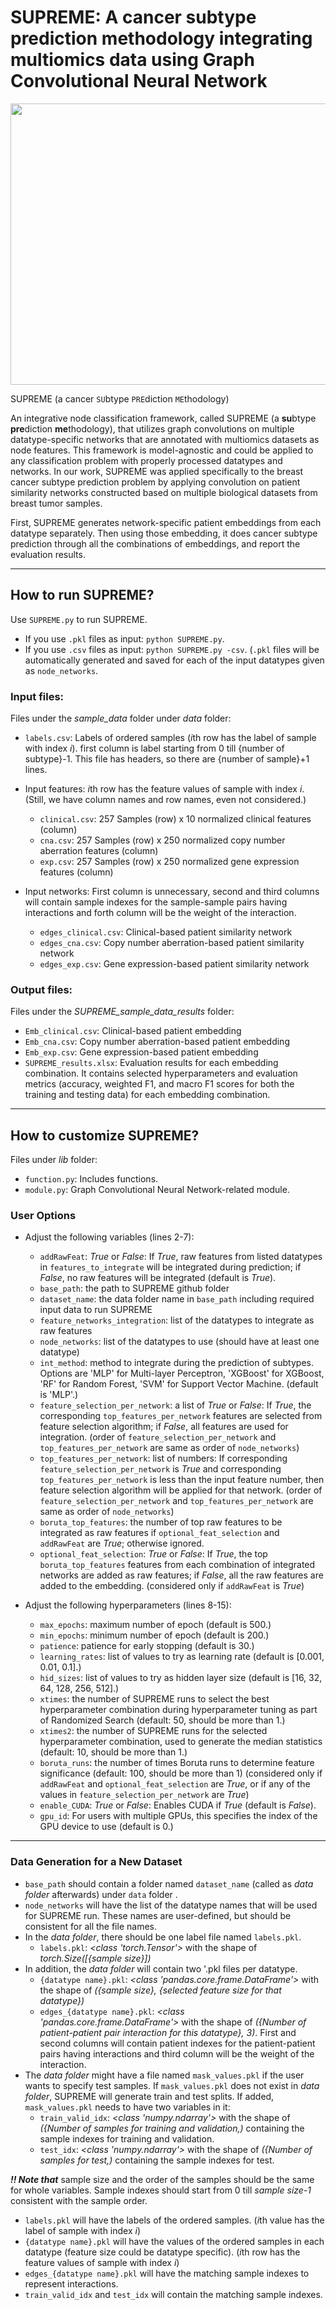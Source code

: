 # SUPREME: A cancer subtype prediction methodology integrating multiomics data using Graph Convolutional Neural Network

 <img src="https://ziynetnesibe.com/wp-content/uploads/2022/07/Figure1-2.png" width="800" height="450" />
 <!-- ![SUPREME pipeline]  -->
 
SUPREME (a cancer `SU`btype `PRE`diction `ME`thodology)

An integrative node classification framework, called SUPREME (a **su**btype **pre**diction **me**thodology), that utilizes graph convolutions on multiple datatype-specific networks that are annotated with multiomics datasets as node features. This framework is model-agnostic and could be applied to any classification problem with properly processed datatypes and networks. In our work, SUPREME was applied specifically to the breast cancer subtype prediction problem by applying convolution on patient similarity networks constructed based on multiple biological datasets from breast tumor samples.

First, SUPREME generates network-specific patient embeddings from each datatype separately. Then using those embedding, it does cancer subtype prediction through all the combinations of embeddings, and report the evaluation results.

---

## How to run SUPREME?

Use `SUPREME.py` to run SUPREME.
- If you use `.pkl` files as input: `python SUPREME.py`.
- If you use `.csv` files as input: `python SUPREME.py -csv`. (`.pkl` files will be automatically generated and saved for each of the input datatypes given as `node_networks`.

### Input files: 
Files under the *sample_data* folder under *data* folder: 
- `labels.csv`: Labels of ordered samples (*i*th row has the label of sample with index *i*). first column is label starting from 0 till {number of subtype}-1. This file has headers, so there are {number of sample}+1 lines. 
- Input features: *i*th row has the feature values of sample with index *i*. (Still, we have column names and row names, even not considered.)
  - `clinical.csv`: 257 Samples (row) x 10 normalized clinical features (column)
  - `cna.csv`: 257 Samples (row) x 250 normalized copy number aberration features (column)
  - `exp.csv`: 257 Samples (row) x 250 normalized gene expression features (column)

- Input networks: First column is unnecessary, second and third columns will contain sample indexes for the sample-sample pairs having interactions and forth column will be the weight of the interaction.
  - `edges_clinical.csv`: Clinical-based patient similarity network 
  - `edges_cna.csv`: Copy number aberration-based patient similarity network
  - `edges_exp.csv`: Gene expression-based patient similarity network

### Output files:
Files under the *SUPREME_sample_data_results* folder:
- `Emb_clinical.csv`: Clinical-based patient embedding
- `Emb_cna.csv`: Copy number aberration-based patient embedding
- `Emb_exp.csv`: Gene expression-based patient embedding
- `SUPREME_results.xlsx`: Evaluation results for each embedding combination. It contains selected hyperparameters and evaluation metrics (accuracy, weighted F1, and macro F1 scores for both the training and testing data) for each embedding combination.
---

## How to customize SUPREME?

Files under *lib* folder:
- `function.py`: Includes functions.
- `module.py`: Graph Convolutional Neural Network-related module.

### User Options

- Adjust the following variables (lines 2-7):
  - `addRawFeat`: *True* or *False*: If *True*, raw features from listed datatypes in `features_to_integrate` will be integrated during prediction; if *False*, no raw features will be integrated (default is *True*). 
  - `base_path`: the path to SUPREME github folder
  - `dataset_name`: the data folder name in `base_path` including required input data to run SUPREME
  - `feature_networks_integration`: list of the datatypes to integrate as raw features
  - `node_networks`: list of the datatypes to use (should have at least one datatype)
  - `int_method`: method to integrate during the prediction of subtypes. Options are 'MLP' for Multi-layer Perceptron, 'XGBoost' for XGBoost, 'RF' for Random Forest, 'SVM' for Support Vector Machine. (default is 'MLP'.)
  - `feature_selection_per_network`: a list of *True* or *False*: If *True*, the corresponding `top_features_per_network` features are selected from feature selection algorithm; if *False*, all features are used for integration. (order of `feature_selection_per_network` and `top_features_per_network` are same as order of `node_networks`)
  - `top_features_per_network`: list of numbers: If corresponding `feature_selection_per_network` is *True* and corresponding `top_features_per_network` is less than the input feature number, then feature selection algorithm will be applied for that network. (order of `feature_selection_per_network` and `top_features_per_network` are same as order of `node_networks`)
  - `boruta_top_features`: the number of top raw features to be integrated as raw features if `optional_feat_selection` and `addRawFeat` are *True*; otherwise ignored.
  - `optional_feat_selection`: *True* or *False*: If *True*, the top `boruta_top_features` features from each combination of integrated networks are added as raw features; if *False*, all the raw features are added to the embedding. (considered only if `addRawFeat` is *True*)
  
- Adjust the following hyperparameters (lines 8-15):
  - `max_epochs`: maximum number of epoch (default is 500.)
  - `min_epochs`: minimum number of epoch (default is 200.)
  - `patience`: patience for early stopping (default is 30.)
  - `learning_rates`: list of values to try as learning rate (default is [0.001, 0.01, 0.1].)
  - `hid_sizes`: list of values to try as hidden layer size (default is [16, 32, 64, 128, 256, 512].)
  - `xtimes`: the number of SUPREME runs to select the best hyperparameter combination during hyperparameter tuning as part of Randomized Search (default: 50, should be more than 1.)
  - `xtimes2`: the number of SUPREME runs for the selected hyperparameter combination, used to generate the median statistics (default: 10, should be more than 1.) 
  - `boruta_runs`: the number of times Boruta runs to determine feature significance (default: 100, should be more than 1) (considered only if `addRawFeat` and `optional_feat_selection` are *True*, or if any of the values in `feature_selection_per_network` are *True*)
  - `enable_CUDA`: *True* or *False*: Enables CUDA if *True* (default is *False*).
  - `gpu_id`: For users with multiple GPUs, this specifies the index of the GPU device to use (default is 0.)

---

### Data Generation for a New Dataset
- `base_path` should contain a folder named `dataset_name` (called as *data folder* afterwards) under `data` folder . 
- `node_networks` will have the list of the datatype names that will be used for SUPREME run. These names are user-defined, but should be consistent for all the file names.
- In the *data folder*, there should be one label file named `labels.pkl`. 
  - `labels.pkl`: *<class 'torch.Tensor'>* with the shape of *torch.Size([{*sample size*}])*
- In addition, the *data folder* will contain two '.pkl files per datatype. 
  - `{datatype name}.pkl`: *<class 'pandas.core.frame.DataFrame'>* with the shape of *({sample size}, {selected feature size for that datatype})*
  - `edges_{datatype name}.pkl`: *<class 'pandas.core.frame.DataFrame'>* with the shape of *({Number of patient-patient pair interaction for this datatype}, 3)*. First and second columns will contain patient indexes for the patient-patient pairs having interactions and third column will be the weight of the interaction.
- The *data folder* might have a file named `mask_values.pkl` if the user wants to specify test samples. If `mask_values.pkl` does not exist in *data folder*, SUPREME will generate train and test splits. If added, `mask_values.pkl` needs to have two variables in it:
  - `train_valid_idx`: *<class 'numpy.ndarray'>* with the shape of *({Number of samples for training and validation,)* containing the sample indexes for training and validation.
  - `test_idx`: *<class 'numpy.ndarray'>* with the shape of *({Number of samples for test,)* containing the sample indexes for test.
 
 

***!! Note that*** sample size and the order of the samples should be the same for whole variables. Sample indexes should start from 0 till *sample size-1* consistent with the sample order.  
- `labels.pkl` will have the labels of the ordered samples. (*i*th value has the label of sample with index *i*)  
- `{datatype name}.pkl` will have the values of the ordered samples in each datatype (feature size could be datatype specific). (*i*th row has the feature values of sample with index *i*)  
- `edges_{datatype name}.pkl` will have the matching sample indexes to represent interactions.  
- `train_valid_idx` and `test_idx` will contain the matching sample indexes.
